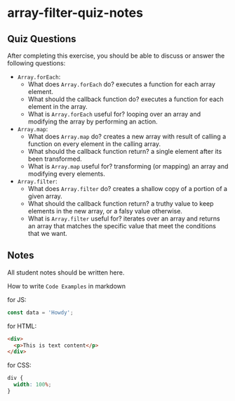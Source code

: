 # array-filter-quiz-notes

## Quiz Questions

After completing this exercise, you should be able to discuss or answer the following questions:

- `Array.forEach`:
  - What does `Array.forEach` do?
    executes a function for each array element.
  - What should the callback function do?
    executes a function for each element in the array.
  - What is `Array.forEach` useful for?
    looping over an array and modifying the array by performing an action.
- `Array.map`:
  - What does `Array.map` do?
    creates a new array with result of calling a function on every element in the calling array.
  - What should the callback function return?
    a single element after its been transformed.
  - What is `Array.map` useful for?
    transforming (or mapping) an array and modifying every elements.
- `Array.filter`:
  - What does `Array.filter` do?
    creates a shallow copy of a portion of a given array.
  - What should the callback function return?
    a truthy value to keep elements in the new array, or a falsy value otherwise.
  - What is `Array.filter` useful for?
    iterates over an array and returns an array that matches the specific value that meet the conditions that we want.

## Notes

All student notes should be written here.

How to write `Code Examples` in markdown

for JS:

```javascript
const data = 'Howdy';
```

for HTML:

```html
<div>
  <p>This is text content</p>
</div>
```

for CSS:

```css
div {
  width: 100%;
}
```
